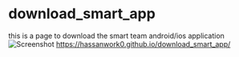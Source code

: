 # download_smart_app
this is a page to download the smart team android/ios application 
![Screenshot](screenshot.png)
https://hassanwork0.github.io/download_smart_app/
